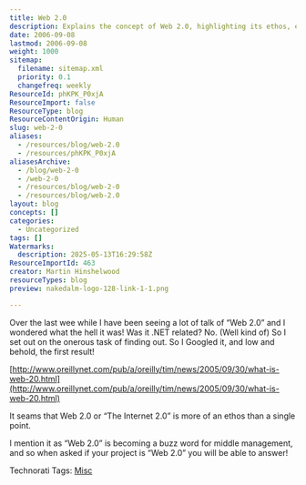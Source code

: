 ```yaml
---
title: Web 2.0
description: Explains the concept of Web 2.0, highlighting its ethos, evolution from earlier web technologies, and why it has become a common term in tech discussions.
date: 2006-09-08
lastmod: 2006-09-08
weight: 1000
sitemap:
  filename: sitemap.xml
  priority: 0.1
  changefreq: weekly
ResourceId: phKPK_P0xjA
ResourceImport: false
ResourceType: blog
ResourceContentOrigin: Human
slug: web-2-0
aliases:
  - /resources/blog/web-2.0
  - /resources/phKPK_P0xjA
aliasesArchive:
  - /blog/web-2-0
  - /web-2-0
  - /resources/blog/web-2-0
  - /resources/blog/web-2.0
layout: blog
concepts: []
categories:
  - Uncategorized
tags: []
Watermarks:
  description: 2025-05-13T16:29:58Z
ResourceImportId: 463
creator: Martin Hinshelwood
resourceTypes: blog
preview: nakedalm-logo-128-link-1-1.png

---
```

Over the last wee while I have been seeing a lot of talk of “Web 2.0” and I wondered what the hell it was! Was it .NET related? No. (Well kind of) So I set out on the onerous task of finding out. So I Googled it, and low and behold, the first result!

[http://www.oreillynet.com/pub/a/oreilly/tim/news/2005/09/30/what-is-web-20.html](http://www.oreillynet.com/pub/a/oreilly/tim/news/2005/09/30/what-is-web-20.html)

It seams that Web 2.0 or “The Internet 2.0” is more of an ethos than a single point.

I mention it as “Web 2.0” is becoming a buzz word for middle management, and so when asked if your project is “Web 2.0” you will be able to answer!

Technorati Tags: [Misc](http://technorati.com/tags/Misc)
